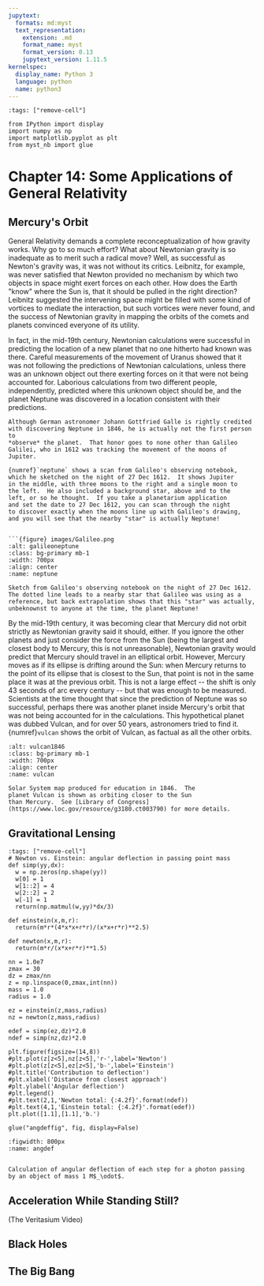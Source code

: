 ```yaml
---
jupytext:
  formats: md:myst
  text_representation:
    extension: .md
    format_name: myst
    format_version: 0.13
    jupytext_version: 1.11.5
kernelspec:
  display_name: Python 3
  language: python
  name: python3
---
```


```{code-cell}
:tags: ["remove-cell"]

from IPython import display
import numpy as np
import matplotlib.pyplot as plt
from myst_nb import glue

```

# Chapter 14: Some Applications of General Relativity

## Mercury's Orbit

General Relativity demands a complete reconceptualization of how
gravity works.   Why go to so much effort?  What about Newtonian
gravity is so inadequate as to merit such a radical move?  Well,
as successful as Newton's gravity was, it was not without its
critics.  Leibnitz, for example, was never satisfied that Newton
provided no mechanism by which two objects in space might exert
forces on each other.  How does the Earth "know" where the Sun
is, that it should be pulled in the right direction?  Leibnitz
suggested the intervening space might be filled with some kind of
vortices to mediate the interaction, but such vortices were never
found, and the success of Newtonian gravity in mapping the orbits
of the comets and planets convinced everyone of its utility.

In fact, in the mid-19th century, Newtonian calculations were
successful in predicting the location of a new planet that no one
hitherto had known was there.  Careful measurements of the movement of
Uranus showed that it was not following the predictions of Newtonian
calculations, unless there was an unknown object out there exerting
forces on it that were not being accounted for.  Laborious
calculations from two different people, independently, predicted where
this unknown object should be, and the planet Neptune was discovered
in a location consistent with their predictions.

```{note}
Although German astronomer Johann Gottfried Galle is rightly credited
with discovering Neptune in 1846, he is actually not the first person to
*observe* the planet.  That honor goes to none other than Galileo
Galilei, who in 1612 was tracking the movement of the moons of Jupiter.

{numref}`neptune` shows a scan from Galileo's observing notebook,
which he sketched on the night of 27 Dec 1612.  It shows Jupiter
in the middle, with three moons to the right and a single moon to
the left.  He also included a background star, above and to the
left, or so he thought.  If you take a planetarium application
and set the date to 27 Dec 1612, you can scan through the night
to discover exactly when the moons line up with Galileo's drawing,
and you will see that the nearby "star" is actually Neptune!


```{figure} images/Galileo.png
:alt: galileoneptune
:class: bg-primary mb-1
:width: 700px
:align: center
:name: neptune

Sketch from Galileo's observing notebook on the night of 27 Dec 1612.
The dotted line leads to a nearby star that Galileo was using as a
reference, but back extrapolation shows that this "star" was actually,
unbeknownst to anyone at the time, the planet Neptune!
```



By the mid-19th century, it was becoming clear that Mercury did not
orbit strictly as Newtonian gravity said it should, either.  If you
ignore the other planets and just consider the force from the Sun
(being the largest and closest body to Mercury, this is not unreasonable),
Newtonian gravity would predict that Mercury should travel in an
elliptical orbit.  However, Mercury moves as if its ellipse is drifting
around the Sun: when Mercury returns to the point of its ellipse
that is closest to the Sun, that point is not in the same place it
was at the previous orbit.  This is not a large effect -- the shift
is only 43 seconds of arc every century -- but that was enough to be
measured.  Scientists at the time thought that since the prediction
of Neptune was so successful, perhaps there was another planet inside
Mercury's orbit that was not being accounted for in the calculations.
This hypothetical planet was dubbed Vulcan, and for over 50 years,
astronomers tried to find it.  {numref}`vulcan` shows the orbit of
Vulcan, as factual as all the other orbits.

```{figure} images/vulcan.jpg
:alt: vulcan1846
:class: bg-primary mb-1
:width: 700px
:align: center
:name: vulcan

Solar System map produced for education in 1846.  The
planet Vulcan is shown as orbiting closer to the Sun
than Mercury.  See [Library of Congress](https://www.loc.gov/resource/g3180.ct003790) for more details.
```
## Gravitational Lensing




```{code-cell}
:tags: ["remove-cell"]
# Newton vs. Einstein: angular deflection in passing point mass
def simp(yy,dx):
  w = np.zeros(np.shape(yy))
  w[0] = 1
  w[1::2] = 4
  w[2::2] = 2
  w[-1] = 1
  return(np.matmul(w,yy)*dx/3)
  
def einstein(x,m,r):
  return(m*r*(4*x*x+r*r)/(x*x+r*r)**2.5)
  
def newton(x,m,r):
  return(m*r/(x*x+r*r)**1.5)
  
nn = 1.0e7
zmax = 30
dz = zmax/nn
z = np.linspace(0,zmax,int(nn))
mass = 1.0
radius = 1.0

ez = einstein(z,mass,radius)
nz = newton(z,mass,radius)

edef = simp(ez,dz)*2.0
ndef = simp(nz,dz)*2.0

plt.figure(figsize=(14,8))
#plt.plot(z[z<5],nz[z<5],'r-',label='Newton')
#plt.plot(z[z<5],ez[z<5],'b-',label='Einstein')
#plt.title('Contribution to deflection')
#plt.xlabel('Distance from closest approach')
#plt.ylabel('Angular deflection')
#plt.legend()
#plt.text(2,1,'Newton total: {:4.2f}'.format(ndef))
#plt.text(4,1,'Einstein total: {:4.2f}'.format(edef))
plt.plot([1.1],[1.1],'b.')

glue("angdeffig", fig, display=False)

```

```{glue:figure} angdeffig
:figwidth: 800px
:name: angdef


Calculation of angular deflection of each step for a photon passing
by an object of mass 1 M$_\odot$.
```

## Acceleration While Standing Still?

(The Veritasium Video)

## Black Holes

## The Big Bang

